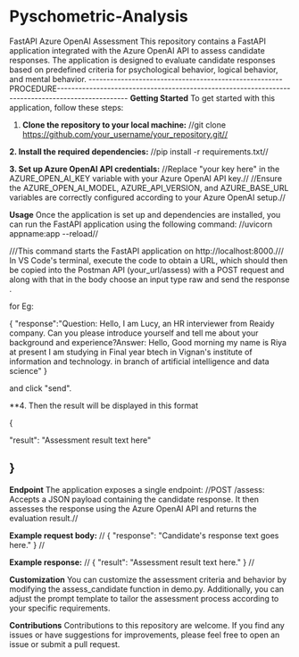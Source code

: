 # Pyschometric-Analysis

FastAPI Azure OpenAI Assessment
This repository contains a FastAPI application integrated with the Azure OpenAI API to assess candidate responses. The application is designed to evaluate candidate responses based on predefined criteria for psychological behavior, logical behavior, and mental behavior.
------------------------------------------------------PROCEDURE--------------------------------------------------------------------------------------------------
**Getting Started**
To get started with this application, follow these steps:

1. **Clone the repository to your local machine:**
//git clone https://github.com/your_username/your_repository.git//

**2. Install the required dependencies:**
 //pip install -r requirements.txt//

 **3. Set up Azure OpenAI API credentials:**
//Replace "your key here" in the AZURE_OPEN_AI_KEY variable with your Azure OpenAI API key.//
//Ensure the AZURE_OPEN_AI_MODEL, AZURE_API_VERSION, and AZURE_BASE_URL variables are correctly configured according to your Azure OpenAI setup.//

**Usage**
Once the application is set up and dependencies are installed, you can run the FastAPI application using the following command:
//uvicorn appname:app --reload//

///This command starts the FastAPI application on http://localhost:8000.///
In VS Code's terminal, execute the code to obtain a URL, which should then be copied into the Postman API (your_url/assess) with a POST request and along with that in the body choose an input type raw and send the response .

for Eg:

{
"response":"Question: Hello, I am Lucy, an HR interviewer from Reaidy company. Can you please introduce yourself and tell me about your background and experience?Answer: Hello, Good morning my name is Riya at present I am studying in Final year btech in Vignan's institute of information and technology. in branch of artificial intelligence and data science"
}

and click "send".

**4. Then the result will be displayed in this format

{

"result": "Assessment result text here" 

}
-----------------------------------------------------------------------------------------------------------------------------------------------------------------
**Endpoint**
The application exposes a single endpoint:
//POST /assess: Accepts a JSON payload containing the candidate response. It then assesses the response using the Azure OpenAI API and returns the evaluation result.//

**Example request body:**
//
{
  "response": "Candidate's response text goes here."
}
//

**Example response:**
//
{
  "result": "Assessment result text here."
}
//

**Customization**
You can customize the assessment criteria and behavior by modifying the assess_candidate function in demo.py. Additionally, you can adjust the prompt template to tailor the assessment process according to your specific requirements.

**Contributions**
Contributions to this repository are welcome. If you find any issues or have suggestions for improvements, please feel free to open an issue or submit a pull request.















